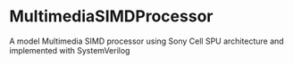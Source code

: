 # MultimediaSIMDProcessor
A model Multimedia SIMD processor using Sony Cell SPU architecture and implemented with SystemVerilog
